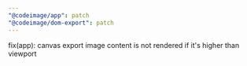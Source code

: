 ```yaml
---
"@codeimage/app": patch
"@codeimage/dom-export": patch
---
```


fix(app): canvas export image content is not rendered if it's higher than viewport
